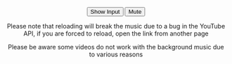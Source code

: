 <!--Centers the Button -->
<style>
    div {
        text-align: center;
    }
</style>

<!--HTML section for Buttons-->
<div>
    <!--Loads Youtube Video-->
    <div id="player"></div>
    <!--HTML for Buttons-->
    <button onclick="input()" id="swapInput">Show Input</button>
    <button onclick="mute()" id="muteButton">Mute</button>
    <div id="inputVisible" style="display:none">
        <input type="text" id="URLId" placeholder="Insert URL Here">
        <button onclick="changeLink()">Swap Song</button>
        <br><button onclick="defaultMusic()" id="defaultButton">Switch to Default 2</button>
    </div>
    <!--Warning Message-->
    <p> Please note that reloading will break the music due to a bug in the YouTube API, if you are forced to reload, open the link from another page</p>
    <p>Please be aware some videos do not work with the background music due to various reasons</p>
</div>

<script>
    // Code for default button
    function defaultMusic() {
        const videoId = player.getVideoData().video_id;
        if (videoId === "xZhrZMervZU") {
            const videoId = "VGNcGl1zVjQ";
            player.loadVideoById(videoId);
            document.getElementById("defaultButton").innerHTML = "Switch to Default 1"
            console.log(videoId)
        }
        if (videoId !== "xZhrZMervZU") {
            const videoId = "xZhrZMervZU";
            player.loadVideoById(videoId);
            document.getElementById("defaultButton").innerHTML = "Switch to Default 2"
            console.log(videoId)
        }
    }
    // Code for video swapper
    let player;
    function changeLink() {
        const inputText = document.getElementById("URLId").value;
        if (inputText.length >= 11) {
            const videoId = inputText.substring(inputText.length - 11);
            player.loadVideoById(videoId);
            document.getElementById("defaultButton").innerHTML = "Switch to Default 1"
        }
    }

    // Input bar revealer
    let inputBar = true;
    function input() {
        const inputVisible = document.getElementById("inputVisible");
        if (inputBar) {
            inputVisible.style.display = "block";
            document.getElementById("swapInput").innerHTML = "Hide Input"
        } else {
            inputVisible.style.display = "none";
            document.getElementById("swapInput").innerHTML = "Show Input"
        }
        inputBar = !inputBar;
    }
    
    // Mute Button
    function mute() {
        if (player.isMuted()) {
            player.unMute();
            document.getElementById("muteButton").innerHTML = "Mute"
        } else {
            player.mute();
            document.getElementById("muteButton").innerHTML = "Unmute"
        }
        isMuted = !isMuted;
    }

    // Load the YouTube IFrame API asynchronously
    const tag = document.createElement('script');
    tag.src = 'https://www.youtube.com/iframe_api';
    const firstScriptTag = document.getElementsByTagName('script')[0];
    firstScriptTag.parentNode.insertBefore(tag, firstScriptTag);


// This function creates an <iframe> (and YouTube player) after the API code downloads.
function onYouTubeIframeAPIReady() {

    //Assigns x a random variable
    let x = Math.random();

    //If Audio is less than 0.5 assign the first link, if not, assign the second link
    let audio = (x < 0.5) ? 'xZhrZMervZU' : 'VGNcGl1zVjQ';
    if (audio === "VGNcGl1zVjQ") {
        document.getElementById("defaultButton").innerHTML = "Switch to Defailt 1"
    }

    //Properties for Youtube Player
    player = new YT.Player('player', {
        height: '0',
        width: '0',
        videoId: audio, // Randomized video ID
        playerVars: {
            'autoplay': 1, //Automatically Plays Video
            'loop': 1 //Loops Audio
        },
    });
}

    //Further Documentation on Youtube API
    //https://developers.google.com/youtube/iframe_api_reference#Playback_controls
    //https://developers.google.com/youtube/player_parameters
    
</script>
